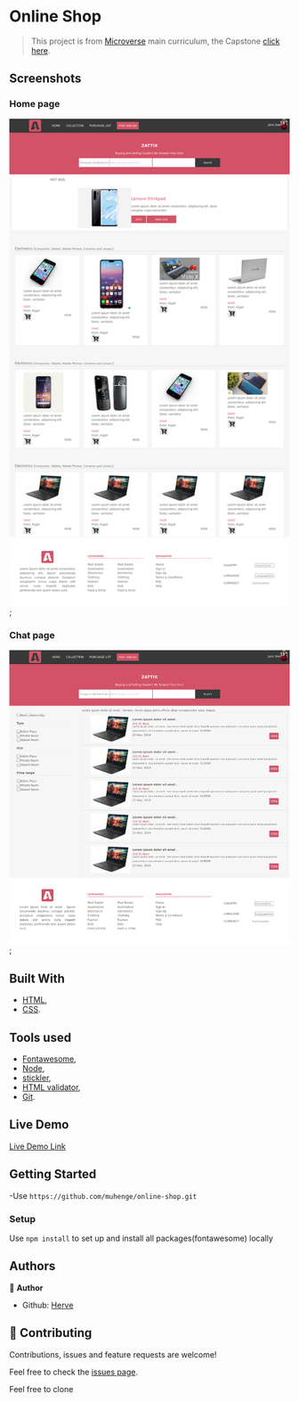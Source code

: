 # Online Shop

> This project is from [Microverse](https://www.microverse.org/) main curriculum, the Capstone [click here](https://www.notion.so/HTML-CSS-capstone-project-Online-shop-for-electronics-a3dbffab0c744c33b70001a79876edde).



## Screenshots

### Home page

![screenshot](screenshots/home-lg.png);

### Chat page

![screenshot](screenshots/result-home.png);

## Built With

- [HTML](https://developer.mozilla.org/en-US/docs/Web/HTML),
- [CSS](https://www.w3schools.com/css/).

## Tools used

- [Fontawesome](https://fontawesome.com/),
- [Node](https://nodejs.org/en/),
- [stickler](https://stickler-ci.com/),
- [HTML validator](https://validator.w3.org/),
- [Git](https://git-scm.com/).

## Live Demo

[Live Demo Link](https://muhenge.github.io/online-shop/home.html)


## Getting Started

-Use `https://github.com/muhenge/online-shop.git`

### Setup
Use `npm install` to set up and install all packages(fontawesome) locally

## Authors

👤 **Author**

- Github: [Herve](https://github.com/muhenge)

## 🤝 Contributing

Contributions, issues and feature requests are welcome!

Feel free to check the [issues page](https://github.com/muhenge/online-shop/issues).

Feel free to clone
